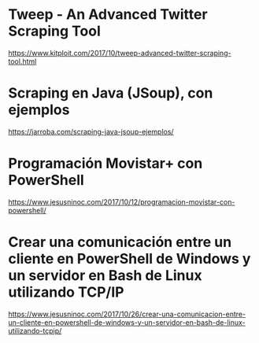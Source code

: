 # Tweep - An Advanced Twitter Scraping Tool
https://www.kitploit.com/2017/10/tweep-advanced-twitter-scraping-tool.html

# Scraping en Java (JSoup), con ejemplos
https://jarroba.com/scraping-java-jsoup-ejemplos/

# Programación Movistar+ con PowerShell
https://www.jesusninoc.com/2017/10/12/programacion-movistar-con-powershell/

# Crear una comunicación entre un cliente en PowerShell de Windows y un servidor en Bash de Linux utilizando TCP/IP
https://www.jesusninoc.com/2017/10/26/crear-una-comunicacion-entre-un-cliente-en-powershell-de-windows-y-un-servidor-en-bash-de-linux-utilizando-tcpip/
